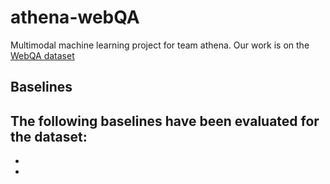 # athena-webQA

Multimodal machine learning project for team athena. Our work is on the [WebQA dataset](https://webqna.github.io/)

## Baselines

The following baselines have been evaluated for the dataset:
-  
- 
-
